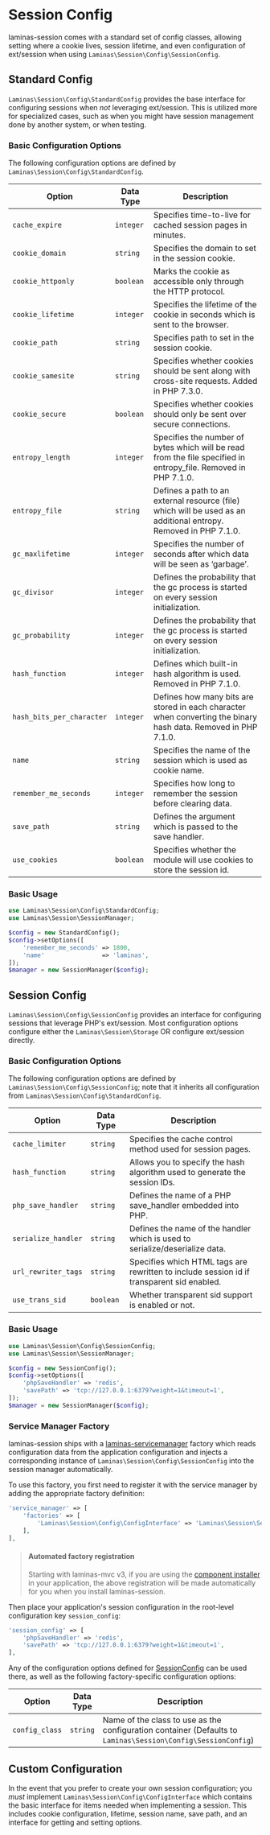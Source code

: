 # Session Config

laminas-session comes with a standard set of config classes, allowing setting where
a cookie lives, session lifetime, and even configuration of ext/session when
using `Laminas\Session\Config\SessionConfig`.

## Standard Config

`Laminas\Session\Config\StandardConfig` provides the base interface for
configuring sessions when *not* leveraging ext/session. This is utilized more
for specialized cases, such as when you might have session management done by
another system, or when testing.

### Basic Configuration Options

The following configuration options are defined by `Laminas\Session\Config\StandardConfig`.

Option                    | Data Type | Description
------------------------- | --------- | -----------
`cache_expire`            | `integer` | Specifies time-to-live for cached session pages in minutes.
`cookie_domain`           | `string`  | Specifies the domain to set in the session cookie.
`cookie_httponly`         | `boolean` | Marks the cookie as accessible only through the HTTP protocol.
`cookie_lifetime`         | `integer` | Specifies the lifetime of the cookie in seconds which is sent to the browser.
`cookie_path`             | `string`  | Specifies path to set in the session cookie.
`cookie_samesite`         | `string`  | Specifies whether cookies should be sent along with cross-site requests. Added in PHP 7.3.0.
`cookie_secure`           | `boolean` | Specifies whether cookies should only be sent over secure connections.
`entropy_length`          | `integer` | Specifies the number of bytes which will be read from the file specified in entropy_file. Removed in PHP 7.1.0.
`entropy_file`            | `string`  | Defines a path to an external resource (file) which will be used as an additional entropy. Removed in PHP 7.1.0.
`gc_maxlifetime`          | `integer` | Specifies the number of seconds after which data will be seen as ‘garbage’.
`gc_divisor`              | `integer` | Defines the probability that the gc process is started on every session initialization.
`gc_probability`          | `integer` | Defines the probability that the gc process is started on every session initialization.
`hash_function`           | `integer` | Defines which built-in hash algorithm is used. Removed in PHP 7.1.0.
`hash_bits_per_character` | `integer` | Defines how many bits are stored in each character when converting the binary hash data. Removed in PHP 7.1.0.
`name`                    | `string`  | Specifies the name of the session which is used as cookie name.
`remember_me_seconds`     | `integer` | Specifies how long to remember the session before clearing data.
`save_path`               | `string`  | Defines the argument which is passed to the save handler.
`use_cookies`             | `boolean` | Specifies whether the module will use cookies to store the session id.

### Basic Usage

```php
use Laminas\Session\Config\StandardConfig;
use Laminas\Session\SessionManager;

$config = new StandardConfig();
$config->setOptions([
    'remember_me_seconds' => 1800,
    'name'                => 'laminas',
]);
$manager = new SessionManager($config);
```

## Session Config

`Laminas\Session\Config\SessionConfig` provides an interface for configuring
sessions that leverage PHP's ext/session. Most configuration options configure
either the `Laminas\Session\Storage` OR configure ext/session directly.

### Basic Configuration Options

The following configuration options are defined by `Laminas\Session\Config\SessionConfig`;
note that it inherits all configuration from
`Laminas\Session\Config\StandardConfig`.

Option              | Data Type | Description
------------------- | --------- | -----------
`cache_limiter`     | `string`  | Specifies the cache control method used for session pages.
`hash_function`     | `string`  | Allows you to specify the hash algorithm used to generate the session IDs.
`php_save_handler`  | `string`  | Defines the name of a PHP save_handler embedded into PHP.
`serialize_handler` | `string`  | Defines the name of the handler which is used to serialize/deserialize data.
`url_rewriter_tags` | `string`  | Specifies which HTML tags are rewritten to include session id if transparent sid enabled.
`use_trans_sid`     | `boolean` | Whether transparent sid support is enabled or not.

### Basic Usage

```php
use Laminas\Session\Config\SessionConfig;
use Laminas\Session\SessionManager;

$config = new SessionConfig();
$config->setOptions([
    'phpSaveHandler' => 'redis',
    'savePath' => 'tcp://127.0.0.1:6379?weight=1&timeout=1',
]);
$manager = new SessionManager($config);
```

### Service Manager Factory

laminas-session ships with a [laminas-servicemanager](https://docs.laminas.dev/laminas-servicemanager/)
factory which reads configuration data from the application configuration and
injects a corresponding instance of `Laminas\Session\Config\SessionConfig` into the
session manager automatically.

To use this factory, you first need to register it with the service manager by adding the
appropriate factory definition:

```php
'service_manager' => [
    'factories' => [
        'Laminas\Session\Config\ConfigInterface' => 'Laminas\Session\Service\SessionConfigFactory',
    ],
],
```

> #### Automated factory registration
>
> Starting with laminas-mvc v3, if you are using the [component installer](https://docs.laminas.dev/laminas-component-installer)
> in your application, the above registration will be made automatically for
> you when you install laminas-session.

Then place your application's session configuration in the root-level
configuration key `session_config`:

```php
'session_config' => [
    'phpSaveHandler' => 'redis',
    'savePath' => 'tcp://127.0.0.1:6379?weight=1&timeout=1',
],
```

Any of the configuration options defined for [SessionConfig](#session-config) can be used
there, as well as the following factory-specific configuration options:

Option         | Data Type | Description
-------------- | --------- | -----------
`config_class` | `string`  | Name of the class to use as the configuration container (Defaults to `Laminas\Session\Config\SessionConfig`)

## Custom Configuration

In the event that you prefer to create your own session configuration; you
*must* implement `Laminas\Session\Config\ConfigInterface` which contains the basic
interface for items needed when implementing a session. This includes cookie
configuration, lifetime, session name, save path, and an interface for getting
and setting options.
